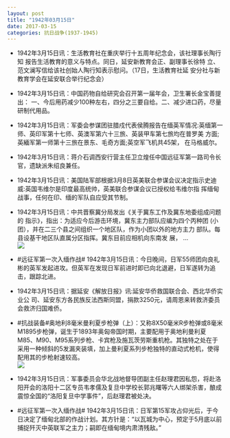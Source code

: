 ```yaml
---
layout: post
title: "1942年03月15日"
date: 2017-03-15
categories: 抗日战争(1937-1945)
---
```


<meta name="referrer" content="no-referrer" />

- 1942年3月15日讯：生活教育社在重庆举行十五周年纪念会，该社理事长陶行知 报告生活教育的意义与特点。同日，延安新教育会正、副理事长徐特 立、范文澜写信给该社创始人陶行知表示慰问。（17日，生活教育社延 安分社与新教育学会在延安联合举行纪念会） 

- 1942年3月15日讯：中国药物自给研究会召开第一届年会，卫生署长金宝善提出： 一、今后用药减少100种左右，四分之三要自给。二、减少进口药，尽量 研制代用品。 

- 1942年3月15日讯：军委会参谋团驻腊戍代表侯腾报告在缅英军情况:英缅第一师、英印军第十七师、英澳军第六十三旅、英装甲车第七旅均在普罗美 方面;英緬军第一师第十三旅在景东、毛奇方面;英空军飞机共45架， 在马格威尔。 

- 1942年3月15日讯：蒋介石调西安行营主任卫立煌任中国远征军第一路司令长官，遗缺派朱绍良兼任。 

- 1942年3月15日讯：美国陆军部根据3月8日英美联合参谋会议决定指示史迪 威:英国韦维尔是印度最高统帅，英美联合参谋会议已授权给韦维尔指 挥缅甸战事，任何在印、缅的军队自应受其节制。 

- 1942年3月15日讯：中共晋察冀分局发出《关于冀东工作及冀东地委组成问题的 指示》，指出：为适应今后游击环境，冀东主力部队应编为四个丙种团 (小团），并在二三个县之间组织一个地区队，作为小团以外的地方主力 部队。每县设基干地区队直属分区指挥。冀东目前应相机向东南发 展， ... <br/><img src="https://wx2.sinaimg.cn/large/aca367d8ly1fdnfueecm2j20c8090gln.jpg" />

- #远征军第一次入缅作战# 1942年3月15日讯：今日晚间，日军55师团向良礼彬的英军发起进攻。但英军在发现日军前进时即已向北退避，日军遂转为追击，跟踪北进。 

- 1942年3月15日讯：据延安《解放日报》讯:延安华侨救国联合会、西北华侨实业公 司、延安东方各民族反法西斯同盟，捐款3250元，请周恩来转救济委员 会救济归国难侨。 

- #抗战装备#奥地利8毫米曼利夏步枪弹（上）：又称8X50毫米R步枪弹或8毫米M1895步枪弹，诞生于1893年奥匈帝国时期，主要配用于奥地利曼利夏M85、M90、M95系列步枪、卡宾枪及施瓦茨劳斯重机枪。其独特之处在于采用一种倾斜的5发漏夹装填，加上曼利夏系列步枪独特的直动式枪机，使得配用其的步枪射速较高。 <br/><img src="https://wx4.sinaimg.cn/large/aca367d8ly1fdnan79rhkj205e0fnabc.jpg" />

- 1942年3月15日讯：军事委员会华北战地督导团副主任赵理君因私怨，将赴洛阳开会的洛阳十二区专员韦孝儒及复旦中学校长郭兆曙等六人绑架杀害，酿成震惊全国的“洛阳复旦中学事件”，后赵理君被处决。 

- #远征军第一次入缅作战# 1942年3月15日讯：日军第15军攻占仰光后，于今日决定了缅甸北部的作战计划。其方针是：“以瓦城为中心，预定于5月底以前捕捉歼灭中英联军之主力；嗣即在缅甸境内肃清残敌。” 

